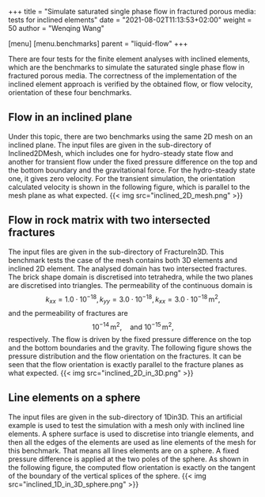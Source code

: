 +++
title = "Simulate saturated single phase flow in fractured porous media: tests for inclined elements"
date = "2021-08-02T11:13:53+02:00"
weight = 50
author = "Wenqing Wang"

[menu]
  [menu.benchmarks]
    parent = "liquid-flow"
+++

There are four tests for the finite element analyses with inclined elements,
 which are the benchmarks to simulate the saturated single phase flow in fractured
 porous media. The correctness of the implementation of the
  inclined element approach is verified by the obtained flow, or flow velocity,
 orientation of these four benchmarks.

## Flow in an inclined plane

Under this topic, there are two benchmarks using the same 2D mesh on an inclined
 plane. The input files are given in the sub-directory of Inclined2DMesh,
 which includes one for hydro-steady state flow and another for transient flow
 under the fixed pressure difference on the top and the bottom boundary and
 the gravitational force.
For the hydro-steady state one, it gives zero velocity. For the transient
 simulation, the orientation calculated velocity is shown in the following
 figure, which is parallel to the mesh plane as what expected.
{{< img src="inclined_2D_mesh.png" >}}

## Flow in rock matrix with two intersected fractures

 The input files are given in the sub-directory of FractureIn3D.
This benchmark tests the case of the mesh contains both 3D elements
 and inclined 2D element.
The analysed  domain has two intersected fractures. The brick shape domain is
 discretised into tetrahedra, while the two planes are discretised
 into triangles. The permeability of the continuous domain is
$$k_{xx}=1.0\cdot 10^{-18}, k_{yy}=3.0\cdot 10^{-18}, k_{xx}=3.0\cdot 10^{-18}\,
 \text{m}^2,$$
and
the permeability of
 fractures are $$ 10^{-14}\, \text{m}^2, \quad \text{and }  10^{-15}\, \text{m}^2,$$
 respectively. The flow is
 driven by the fixed pressure difference on the top and the bottom boundaries
 and the gravity. The following figure shows the pressure distribution and
 the flow orientation on the fractures. It can be seen that the flow orientation
 is exactly parallel to the fracture planes as what expected.
{{< img src="inclined_2D_in_3D.png" >}}

## Line elements on a sphere

The input files are given in the sub-directory of 1Din3D.
This an artificial example is used to test the simulation with a mesh only with
 inclined line elements. A sphere surface is used to discretise into triangle
 elements, and then all the edges of the elements are used as line elements of
 the mesh for this benchmark. That means all lines elements are on a sphere.
A fixed pressure difference is applied at the two poles of the sphere. As shown
 in the following figure, the computed flow orientation is exactly on
 the tangent of the boundary of the vertical splices of the sphere.
{{< img src="inclined_1D_in_3D_sphere.png" >}}
